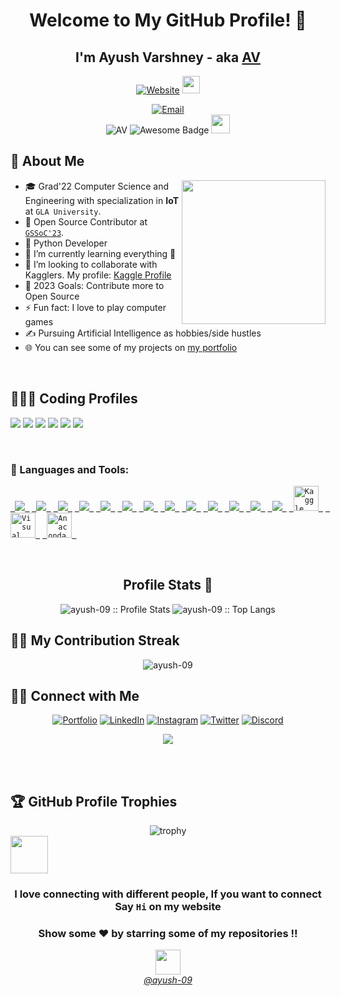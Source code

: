 <div align="center">
  <h1>Welcome to My GitHub Profile! 👋</h1>
  <h2>I'm Ayush Varshney - aka <a href="https://ayushav.netlify.app">AV</a></h2>
</div>

<p align="center">
  <a href="https://ayushav.netlify.app"><img src="https://img.shields.io/website?label=AV.com&style=for-the-badge&url=https%3A%2F%2Fcodestackr.com" alt="Website"></a>
  <img src="https://emojis.slackmojis.com/emojis/images/1531849430/4246/blob-sunglasses.gif?1531849430" width="28"/>
</p>

<p align="center">
  <a href="mailto:ayushvarshney43@gmail.com"><img alt="Email" src="https://img.shields.io/badge/Email-ayushvarshney43@gmail.com-blue?style=flat&logo=gmail"></a>
  <br>
  <img src="https://komarev.com/ghpvc/?username=ayush-09" alt="AV"/>
  <img src="https://cdn.rawgit.com/sindresorhus/awesome/d7305f38d29fed78fa85652e3a63e154dd8e8829/media/badge.svg" alt="Awesome Badge"/>
<!--   ![Visitor count](https://visitor-badge.laobi.icu/badge?page_id=ayush-09.ayush-09) -->
  <img src="https://media.giphy.com/media/dxn6fRlTIShoeBr69N/giphy.gif" width="30">
</p>

## 💫 About Me

<picture>
  <img align="right" src="https://media.giphy.com/media/M9gbBd9nbDrOTu1Mqx/giphy.gif" width="230">
</picture>

- 🎓 Grad'22 Computer Science and Engineering with specialization in **IoT** at `GLA University`.
- 🙂 Open Source Contributor at [`GSSoC'23`](https://gssoc.girlscript.tech/).
- 🔭 Python Developer
- 🌱 I’m currently learning everything 🤣
- 👯 I’m looking to collaborate with Kagglers. My profile: [Kaggle Profile](https://www.kaggle.com/ayushvarshnay)
- 🥅 2023 Goals: Contribute more to Open Source
- ⚡ Fun fact: I love to play computer games
- ✍️ Pursuing Artificial Intelligence as hobbies/side hustles
- 🌐 You can see some of my projects on [my portfolio](https://ayushav.netlify.app/)

<br/>

## 👨🏻‍💻 Coding Profiles
<p align = "left">
<a href = "https://www.hackerrank.com/_181540008?hr_r=1"><img src = "https://img.shields.io/badge/-Hackerrank-2EC866?style=oval-square&logo=HackerRank&logoColor=white"/></a>
<a href = "https://leetcode.com/ayush-09/"><img src = "https://img.shields.io/badge/-LeetCode-FFA116?style=oval-square&logo=LeetCode&logoColor=white"/></a>
<a href = "https://auth.geeksforgeeks.org/user/ayushvarshney43"><img src = "https://img.shields.io/badge/GeeksforGeeks-298D46?style=oval-square&logo=geeksforgeeks&logoColor=white"/></a>
<a href="https://www.kaggle.com/ayushvarshnay"><img src="https://img.shields.io/badge/Kaggle-20BEFF?style=oval-square&logo=kaggle&logoColor=white" /></a>
<a href="https://hyperskill.org/profile/3804826"><img src="https://img.shields.io/badge/Hyperskill-000000?style=oval-square&logo=hyperskill&logoColor=white" /></a>
<a href = "https://www.cloudskillsboost.google/public_profiles/ba0a81fc-688b-46a2-89b8-895a201e7605"><img src = "https://img.shields.io/badge/Google_Cloud-4285F4?style=oval-square&logo=google-cloud&logoColor=white"/></a>
</p><br>

### 🚀 Languages and Tools:

<p align="left">
    <code><a href="https://www.python.org/"> <img src="https://img.icons8.com/color/50/000000/python--v1.png"/> </a></code>
    <code><a href="https://www.java.com/"> <img src="https://img.icons8.com/color/50/000000/java-coffee-cup-logo--v1.png"/> </a></code>
    <code><a href="https://www.tensorflow.org/"> <img src="https://img.icons8.com/color/50/000000/tensorflow.png"/> </a></code>
    <code><a href="https://scikit-learn.org/"> <img src="https://scikit-learn.org/stable/_static/scikit-learn-logo-small.png"/> </a></code>
    <code><a href="https://numpy.org/"> <img src="https://img.icons8.com/color/50/000000/numpy.png"/> </a></code>
    <code><a href="https://pandas.pydata.org/"> <img src="https://img.icons8.com/color/50/000000/pandas.png"/> </a></code>
    <code><a href="https://matplotlib.org/"> <img src="https://matplotlib.org/stable/_images/sphx_glr_logos2_001.png"/> </a></code>
    <code><a href="https://www.djangoproject.com/"> <img src="https://img.icons8.com/color/50/000000/django.png"/> </a></code>
    <code><a href="https://azure.microsoft.com/"> <img src="https://img.icons8.com/color/50/000000/azure-1.png"/> </a></code>
    <code><a href="https://aws.amazon.com/"> <img src="https://img.icons8.com/color/50/000000/amazon-web-services.png"/> </a></code>
    <code><a href="https://cloud.google.com/"> <img src="https://img.icons8.com/color/50/000000/google-cloud-platform.png"/> </a></code>
    <code><a href="https://www.mysql.com/"> <img src="https://img.icons8.com/color/50/000000/mysql-logo.png"/> </a></code>
    <code><a href = "https://git-scm.com/"> <img src = "https://img.icons8.com/color/50/000000/git.png"/> </a></code>
    <code><a href="https://www.kaggle.com/"> <img src="https://www.vectorlogo.zone/logos/kaggle/kaggle-icon.svg" alt="Kaggle" width="40" height="40"/> </a></code>
    <code><a href="https://code.visualstudio.com/"> <img src="https://img.icons8.com/color/50/000000/visual-studio-code-2019.png" alt="Visual Studio Code" width="40" height="40"/> </a></code>
    <code><a href="https://www.anaconda.com/"> <img src="https://www.anaconda.com/wp-content/uploads/2022/12/anaconda_secondary_logo.svg" alt="Anaconda" width="40"height="40"/> </a></code>
</p><br>


<h2 align="center">Profile Stats 🎹</h2>

<p align="center">
  <img src="https://github-readme-stats.vercel.app/api?username=ayush-09&show_icons=true&theme=synthwave" alt="ayush-09 :: Profile Stats" />
  <img src="https://github-readme-stats.vercel.app/api/top-langs/?username=ayush-09&langs_count=10&theme=tokyonight&layout=compact" alt="ayush-09 :: Top Langs" />
  
</p>

## 🙋‍♂️ My Contribution Streak

<p align="center">
  <img align="center" src="https://github-readme-streak-stats.herokuapp.com/?user=ayush-09&theme=highcontrast" alt="ayush-09" />
</p>


## 🤝🏻 Connect with Me

<p align="center">
  <a href="https://ayushav.netlify.app"><img alt="Portfolio" title="Portfolio" src="https://img.shields.io/badge/-Portfolio-0D1117?style=for-the-badge&logo=koding&logoColor=white"/></a>
  <a href="https://www.linkedin.com/in/ayush-varshney-495422185/"><img alt="LinkedIn" title="LinkedIn" src="https://img.shields.io/badge/-LinkedIn-0D1117?style=for-the-badge&logo=linkedin&logoColor=white"/></a>
  <a href="https://www.instagram.com/ayush_v9/"><img alt="Instagram" title="Instagram" src="https://img.shields.io/badge/-Instagram-0D1117?style=for-the-badge&logo=instagram&logoColor=white"/></a>
  <a href="https://twitter.com/ayush_varshnay"><img alt="Twitter" title="Twitter" src="https://img.shields.io/badge/-Twitter-0D1117?style=for-the-badge&logo=twitter&logoColor=white"/></a>
  <a href="https://discordapp.com/users/594604168413708297"><img alt="Discord" title="Discord" src="https://img.shields.io/badge/-Discord-0D1117?style=for-the-badge&logo=discord&logoColor=white"/></a>
</p>
<p align="center"> <img src = "https://capsule-render.vercel.app/api?type=rect&color=gradient&customColorList=0,2,2,5,10&height=2.5"/></p><br>
<br />

## 🏆 GitHub Profile Trophies

<div align="center">
  <img src="https://github-profile-trophy.vercel.app/?username=ayush-09" alt="trophy" />
</div>


<img src="https://media.giphy.com/media/LnQjpWaON8nhr21vNW/giphy.gif" width="60">

<div align="center">

### I love connecting with different people, If you want to connect Say `Hi` on my website

### Show some ❤️ by starring some of my repositories !!
</div>

<p align="center">
  <a href="https://github.com/ayush-09"><img src="https://img.icons8.com/clouds/100/000000/github.png" width="40px"/></a><br>
  <a href="https://github.com/ayush-09"><em>@ayush-09</em></a>
</p>

